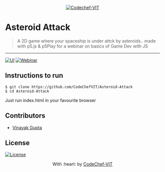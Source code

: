 <p align="center"><a href="https://www.codechefvit.com" target="_blank"><img src="https://s3.amazonaws.com/codechef_shared/sites/all/themes/abessive/logo-3.png" title="CodeChef-VIT" alt="Codechef-VIT"></a>
</p>

# Asteroid Attack

> <Subtitle>
> A 2D game where your spaceship is under attck by asteroids.. made with p5.js & p5Play for a webinar on basics of Game Dev with JS

---
[![UI ](https://img.shields.io/badge/User%20Interface-Link%20to%20UI-orange?style=flat-square&logo=appveyor)](INSERT_UI_LINK_HERE)
[![Webinar ](https://img.shields.io/badge/Webinar%20-Link%20to%20UI-red?style=flat-square&logo=youtube)](INSERT_UI_LINK_HERE)

## Instructions to run
```
$ git clone https://github.com/CodeChefVIT/Asteroid-Attack
$ cd Asteroid-Attack
```
Just run index.html in your favourite browser

## Contributors
- <a href="https://github.com/gvinayakgupta">Vinayak Gupta</a>

## License
[![License](http://img.shields.io/:license-mit-blue.svg?style=flat-square)](http://badges.mit-license.org)

<p align="center">
	With :heart: by <a href="https://www.codechefvit.com" target="_blank">CodeChef-VIT</a>
</p>
